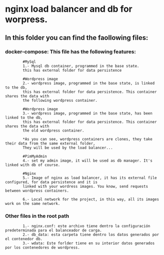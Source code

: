 # nginx load balancer and db for worpress.
## In this folder you can find the faollowing files:

### docker-compose: This file has the following features:
                
            #MySql
            1.- Mysql db container, programmed in the base state.
            this has external folder for data persistence
                
            #Wordpress image
            2.- wordpress image, programmed in the base state, is linked to the db,
            this has external folder for data persistence. This container shares the data with
            the following wordpress container.

            #Wordpress image
            3.- wordpress image, programmed in the base state, has been linked to the db,
            this has external folder for data persistence. This container shares the data with
            the old wordpress container.

            *As you can see, wordpress containers are clones, they take their data from the same external folder,
            They will be used by the load balancer...

            #PimMyAdmin
            4.- set my admin image, it will be used as db manager. It's linked with db of course.

            #Nginx
            5.- Image of nginx as load balancer, it has its external file configured, for data persistence and it is
            linked with your wordress images. You know, send requests between wordpress containers.

            6.- Local network for the project, in this way, all its images work on the same network.

### Other files in the root path
            1.- nginx.conf: este archivo tiene dentro la configuración predeterminada para el balanceador de carga.
            2.- db_data: esta carpeta tiene dentro los datos generados por el contenedor db.
            3.- wdata: Este forlder tiene en su interior datos generados por los contenedores de wordpress.
